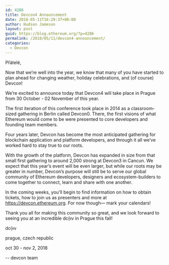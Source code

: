 ```yaml
---
id: 4286
title: Devcon4 Announcement
date: 2018-05-11T16:29:37+00:00
author: Hudson Jameson
layout: post
guid: https://blog.ethereum.org/?p=4286
permalink: /2018/05/11/devcon4-announcement/
categories:
  - Devcon
---
```

Přátelé,

Now that we’re well into the year, we know that many of you have started to plan ahead for changing weather, holiday celebrations, and (of course) Devcon!

We’re excited to announce today that Devcon4 will take place in Prague from 30 October - 02 November of this year.

The first iteration of this conference took place in 2014 as a classroom-sized gathering in Berlin called Devcon0. There, the first visions of what Ethereum would come to be were presented to core developers and founding team members.

Four years later, Devcon has become the most anticipated gathering for blockchain application and platform developers, and through it all we’ve worked hard to stay true to our roots.

With the growth of the platform, Devcon has expanded in size from that small first gathering to around 2,000 strong at Devcon3 in Cancun. We expect that this year’s event will be even larger, but while our roots may be greater in number, Devcon’s purpose will still be to serve our global community of Ethereum developers, designers and ecosystem-builders to come together to connect, learn and share with one another.

In the coming weeks, you’ll begin to find information on how to obtain tickets, how to join us as presenters and more at <a href="https://devcon.ethereum.org">https://devcon.ethereum.org</a>. For now though— mark your calendars!

Thank you all for making this community so great, and we look forward to seeing you at an incredible dc⟠ıv in Prague this fall!

dc⟠ıv

prague, czech republic

oct 30 - nov 2, 2018

-- devcon team